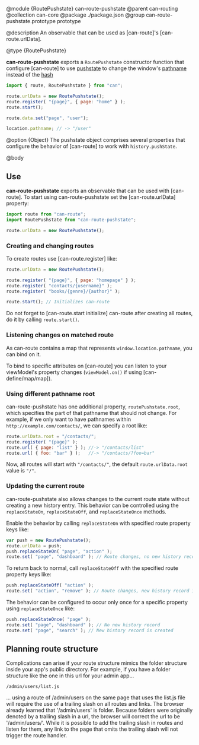 @module {RoutePushstate} can-route-pushstate
@parent can-routing
@collection can-core
@package ./package.json
@group can-route-pushstate.prototype prototype

@description An observable that can be used as [can-route]'s [can-route.urlData].

@type {RoutePushstate}

__can-route-pushstate__ exports a `RoutePushstate` constructor function that configure [can-route] to use
[pushstate](https://developer.mozilla.org/en-US/docs/Web/Guide/API/DOM/Manipulating_the_browser_history)
to change the window's [pathname](https://developer.mozilla.org/en-US/docs/Web/API/URLUtils.pathname) instead
of the [hash](https://developer.mozilla.org/en-US/docs/Web/API/URLUtils.hash)

```js
import { route, RoutePushstate } from "can";

route.urlData = new RoutePushstate();
route.register( "{page}", { page: "home" } );
route.start();

route.data.set("page", "user");

location.pathname; // -> "/user"
```

@option {Object} The pushstate object comprises several properties that configure the behavior of [can-route] to work with `history.pushState`.

@body

## Use

__can-route-pushstate__ exports an observable that can be used with [can-route]. To start using can-route-pushstate set the [can-route.urlData] property:

```js
import route from "can-route";
import RoutePushstate from "can-route-pushstate";

route.urlData = new RoutePushstate();
```

### Creating and changing routes

To create routes use [can-route.register] like:

```js
route.urlData = new RoutePushstate();

route.register( "{page}", { page: "homepage" } );
route.register( "contacts/{username}" );
route.register( "books/{genre}/{author}" );

route.start(); // Initializes can-route
```

Do not forget to [can-route.start initialize] can-route after creating all routes, do it by calling `route.start()`.

### Listening changes on matched route

As can-route contains a map that represents `window.location.pathname`, you can bind on it.

To bind to specific attributes on [can-route] you can listen to your viewModel's property changes (`viewModel.on()` if using [can-define/map/map]).

### Using different pathname root

can-route-pushstate has one additional property, `routePushstate.root`, which specifies the part of that pathname that should not change. For example, if we only want to have pathnames within `http://example.com/contacts/`, we can specify a root like:

```js
route.urlData.root = "/contacts/";
route.register( "{page}" );
route.url( { page: "list" } ); //-> "/contacts/list"
route.url( { foo: "bar" } );   //-> "/contacts/?foo=bar"
```

Now, all routes will start with `"/contacts/"`, the default `route.urlData.root` value is `"/"`.

### Updating the current route

can-route-pushstate also allows changes to the current route state without creating a new history entry. This behavior can be controlled using the `replaceStateOn`, `replaceStateOff`, and `replaceStateOnce` methods.

Enable the behavior by calling `replaceStateOn` with specified route property keys like:

```js
var push = new RoutePushstate();
route.urlData = push;
push.replaceStateOn( "page", "action" );
route.set( "page", "dashboard" ); // Route changes, no new history record
```

To return back to normal, call `replaceStateOff` with the specified route property keys like:

```js
push.replaceStateOff( "action" );
route.set( "action", "remove" ); // Route changes, new history record is created
```

The behavior can be configured to occur only once for a specific property using `replaceStateOnce` like:

```js
push.replaceStateOnce( "page" );
route.set( "page", "dashboard" ); // No new history record
route.set( "page", "search" ); // New history record is created
```


## Planning route structure

Complications can arise if your route structure mimics the folder structure inside your app's public directory.  For example, if you have a folder structure like the one in this url for your admin app...

`/admin/users/list.js`

... using a route of /admin/users on the same page that uses the list.js file will require the use of a trailing slash on all routes and links.  The browser already learned that '/admin/users' is folder.  Because folders were originally denoted by a trailing slash in a url, the browser will correct the url to be '/admin/users/'.  While it is possible to add the trailing slash in routes and listen for them, any link to the page that omits the trailing slash will not trigger the route handler.
